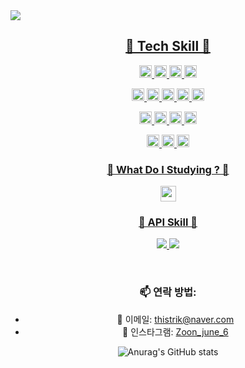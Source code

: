 <img src="https://capsule-render.vercel.app/api?type=waving&color=auto&height=300&section=header&text=Kwon's%20%20github&fontSize=60&animation=fadeIn&fontAlignY=38&desc=Whoever%20knocks%20persistently,%20ends%20by%20entering.&descAlignY=51&descAlign=62">

<p align='center'>
<a href="#demo">
<h2 align='center'>🔨 Tech Skill 🔨</h2>
<p align='center'>
<img src="https://img.shields.io/badge/Java-007396?style=flat&amp;logo=Conda-Forge&amp;logoColor=white" style="height: 20px;">
<img src="https://img.shields.io/badge/Springboot-6DB33F?style=flat&amp;logo=SpringBoot&amp;logoColor=white" style="height: 20px;">
<img src="https://img.shields.io/badge/Spring%20Security-6DB33F?style=flat&logo=Spring-Security&logoColor=white" style="height: 20px;">
<img src="https://img.shields.io/badge/Spring-6DB33F?style=flat&amp;logo=Spring&amp;logoColor=white" style="height: 20px;">
</p>
<p align='center'>
<img src="https://img.shields.io/badge/MySQL-333664?style=flat-square&amp;logo=mysql&amp;logoColor=white" style="height: 20px;">
<img src="https://img.shields.io/badge/Mybatis-000000?style=flat&amp;logo=Fluentd&amp;logoColor=white" style="height: 20px;">
<img src="https://img.shields.io/badge/Docker-1572B6?style=flat-square&amp;logo=Docker&amp;logoColor=white" style="height: 20px;">
<img src="https://img.shields.io/badge/Redis-DB3552?style=flat-square&amp;logo=redis&amp;logoColor=white" style="height: 20px;">
<img src="https://img.shields.io/badge/Nginx-11B48A?style=flat-square&amp;logo=Nginx&amp;logoColor=white" style="height: 20px;">
</p>
<p align='center'>
<img src="https://camo.githubusercontent.com/363dc2ba626865952e5e9ca0852f5431ec9084a5bf7471bfc72974b41cc58a8d/68747470733a2f2f696d672e736869656c64732e696f2f62616467652f4a50412d3644423333463f7374796c653d666c6174266c6f676f3d52784442266c6f676f436f6c6f723d7768697465" height="20" data-canonical-src="https://img.shields.io/badge/JPA-6DB33F?style=flat&amp;logo=RxDB&amp;logoColor=white" style="max-width: 100%;">
<img src="https://img.shields.io/badge/JSP-007396?style=flat&logo=Java&logoColor=white" style="height: 20px;">
<img src="https://img.shields.io/badge/Amazon%20S3-ffb13b?style=flat-square&amp;logo=Amazon%20S3&amp;logoColor=white" style="height: 20px;">
<img src="https://img.shields.io/badge/Jenkins-D24939.svg?&style=for-the-badge&logo=jenkins&logoColor=white" style="height: 20px;">
</p>
<p align='center'>
<img src="https://img.shields.io/badge/IntelliJ%20IDEA-005571?style=flat-square&amp;logo=IntelliJ%20IDEA&amp;logoColor=white" style="height: 20px;">
<img src="https://img.shields.io/badge/GitHub-181717?style=flat&amp;logo=GitHub&amp;logoColor=white" style="height: 20px;">
<img src="https://img.shields.io/badge/VSCode-007ACC?style=flat&logo=visual-studio-code&logoColor=white" style="height: 20px;">
</p>
<h3 align='center'>🔨 What Do I Studying ?  🔨 </h3>
<p align='center'>
<img src="https://img.shields.io/badge/Kubernetes-326ce5.svg?&style=for-the-badge&logo=kubernetes&logoColor=white" style="height:25px;">
</p>
<h3 align='center'>🔌 API Skill 🔌</h3>
<p align='center'>
<img src="https://camo.githubusercontent.com/fe23264d734492dc366d97ea7f2284ece64a4ba15eaaa94bbc7ab1ab439fbbd1/68747470733a2f2f696d672e736869656c64732e696f2f62616467652f4b616b616f4150492d4646434430303f7374796c653d666c6174266c6f676f3d6b616b616f266c6f676f436f6c6f723d7768697465" data-canonical-src="https://img.shields.io/badge/KakaoAPI-FFCD00?style=flat&amp;logo=kakao&amp;logoColor=white" style="max-width: 100%;">
<img src="https://camo.githubusercontent.com/fe535dc4c5782de1e32b225713460312d18dde6fb6c3b3103dc04636550352fa/68747470733a2f2f696d672e736869656c64732e696f2f62616467652f46697265626173652d4646434132383f7374796c653d666c6174266c6f676f3d4669726562617365266c6f676f436f6c6f723d7768697465" data-canonical-src="https://img.shields.io/badge/Firebase-FFCA28?style=flat&amp;logo=Firebase&amp;logoColor=white" style="max-width: 100%;">
</p>
</a>
</p>

   
  <br>

<div align="center">

### 📫 연락 방법:
- 📧 이메일: thistrik@naver.com
- 📸 인스타그램: [Zoon_june_6](https://instagram.com/Zoon_june_6)

![Anurag's GitHub stats](https://github-readme-stats.vercel.app/api?username=kwonjonny&theme=synthwave)

</div>
